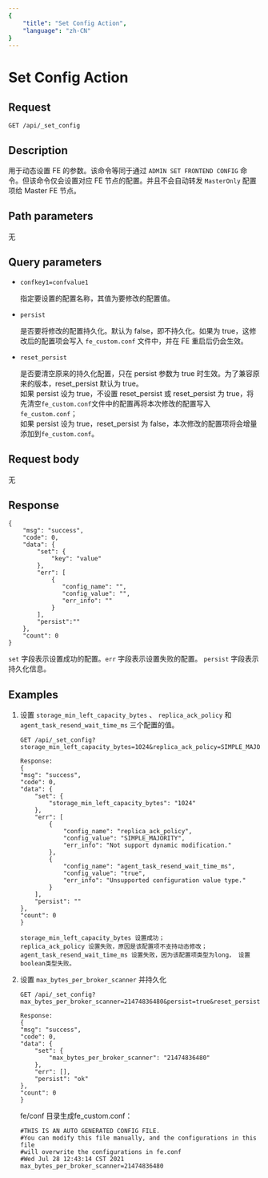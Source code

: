 ```yaml
---
{
    "title": "Set Config Action",
    "language": "zh-CN"
}
---
```


# Set Config Action

## Request

`GET /api/_set_config`

## Description

用于动态设置 FE 的参数。该命令等同于通过 `ADMIN SET FRONTEND CONFIG` 命令。但该命令仅会设置对应 FE 节点的配置。并且不会自动转发 `MasterOnly` 配置项给 Master FE 节点。
    
## Path parameters

无

## Query parameters

* `confkey1=confvalue1`

    指定要设置的配置名称，其值为要修改的配置值。
    
* `persist`

    是否要将修改的配置持久化。默认为 false，即不持久化。如果为 true，这修改后的配置项会写入 `fe_custom.conf` 文件中，并在 FE 重启后仍会生效。

* `reset_persist`
   
    是否要清空原来的持久化配置，只在 persist 参数为 true 时生效。为了兼容原来的版本，reset_persist 默认为 true。  
	如果 persist 设为 true，不设置 reset_persist 或 reset_persist 为 true，将先清空`fe_custom.conf`文件中的配置再将本次修改的配置写入`fe_custom.conf`；  
	如果 persist 设为 true，reset_persist 为 false，本次修改的配置项将会增量添加到`fe_custom.conf`。

## Request body

无

## Response

```
{
	"msg": "success",
	"code": 0,
	"data": {
		"set": {
			"key": "value"
		},
		"err": [
			{
		       "config_name": "",
		       "config_value": "",
		       "err_info": ""
		    }
		],
		"persist":""
	},
	"count": 0
}
```

`set` 字段表示设置成功的配置。`err` 字段表示设置失败的配置。 `persist` 字段表示持久化信息。
    
## Examples

1. 设置 `storage_min_left_capacity_bytes` 、 `replica_ack_policy` 和 `agent_task_resend_wait_time_ms`  三个配置的值。

    ```
    GET /api/_set_config?storage_min_left_capacity_bytes=1024&replica_ack_policy=SIMPLE_MAJORITY&agent_task_resend_wait_time_ms=true
    
    Response:
    {
    "msg": "success",
    "code": 0,
    "data": {
        "set": {
            "storage_min_left_capacity_bytes": "1024"
        },
        "err": [
            {
                "config_name": "replica_ack_policy",
                "config_value": "SIMPLE_MAJORITY",
                "err_info": "Not support dynamic modification."
            },
            {
                "config_name": "agent_task_resend_wait_time_ms",
                "config_value": "true",
                "err_info": "Unsupported configuration value type."
            }
        ],
        "persist": ""
    },
    "count": 0
    }

	storage_min_left_capacity_bytes 设置成功；  
	replica_ack_policy 设置失败，原因是该配置项不支持动态修改； 
	agent_task_resend_wait_time_ms 设置失败，因为该配置项类型为long， 设置boolean类型失败。
    ```

2. 设置 `max_bytes_per_broker_scanner` 并持久化
    ```
    GET /api/_set_config?max_bytes_per_broker_scanner=21474836480&persist=true&reset_persist=false
    
    Response:
    {
    "msg": "success",
    "code": 0,
    "data": {
        "set": {
            "max_bytes_per_broker_scanner": "21474836480"
        },
        "err": [],
        "persist": "ok"
    },
    "count": 0
    }
	```

	fe/conf 目录生成fe_custom.conf：
	```
	#THIS IS AN AUTO GENERATED CONFIG FILE.
    #You can modify this file manually, and the configurations in this file
    #will overwrite the configurations in fe.conf
    #Wed Jul 28 12:43:14 CST 2021
    max_bytes_per_broker_scanner=21474836480
    ```